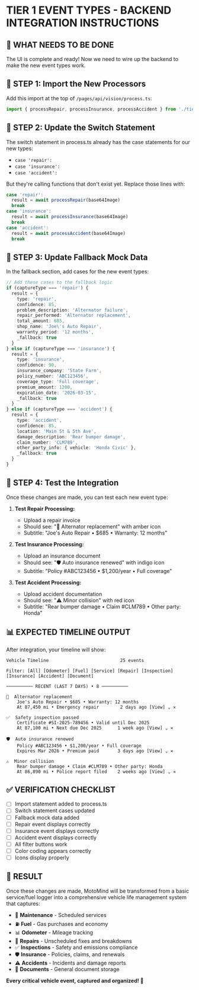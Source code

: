 # TIER 1 EVENT TYPES - BACKEND INTEGRATION INSTRUCTIONS

## 🎯 WHAT NEEDS TO BE DONE

The UI is complete and ready! Now we need to wire up the backend to make the new event types work.

## 📝 STEP 1: Import the New Processors

Add this import at the top of `/pages/api/vision/process.ts`:

```typescript
import { processRepair, processInsurance, processAccident } from './tier1-processors'
```

## 🔧 STEP 2: Update the Switch Statement

The switch statement in process.ts already has the case statements for our new types:
- `case 'repair':`
- `case 'insurance':`  
- `case 'accident':`

But they're calling functions that don't exist yet. Replace those lines with:

```typescript
case 'repair':
  result = await processRepair(base64Image)
  break
case 'insurance':
  result = await processInsurance(base64Image)
  break
case 'accident':
  result = await processAccident(base64Image)
  break
```

## 🎨 STEP 3: Update Fallback Mock Data

In the fallback section, add cases for the new event types:

```typescript
// Add these cases to the fallback logic
if (captureType === 'repair') {
  result = {
    type: 'repair',
    confidence: 85,
    problem_description: 'Alternator failure',
    repair_performed: 'Alternator replacement',
    total_amount: 685,
    shop_name: 'Joe\'s Auto Repair',
    warranty_period: '12 months',
    _fallback: true
  }
} else if (captureType === 'insurance') {
  result = {
    type: 'insurance',
    confidence: 90,
    insurance_company: 'State Farm',
    policy_number: 'ABC123456',
    coverage_type: 'Full coverage',
    premium_amount: 1200,
    expiration_date: '2026-03-15',
    _fallback: true
  }
} else if (captureType === 'accident') {
  result = {
    type: 'accident',
    confidence: 85,
    location: 'Main St & 5th Ave',
    damage_description: 'Rear bumper damage',
    claim_number: 'CLM789',
    other_party_info: { vehicle: 'Honda Civic' },
    _fallback: true
  }
}
```

## 🚀 STEP 4: Test the Integration

Once these changes are made, you can test each new event type:

1. **Test Repair Processing:**
   - Upload a repair invoice
   - Should see: "🔧 Alternator replacement" with amber icon
   - Subtitle: "Joe's Auto Repair • $685 • Warranty: 12 months"

2. **Test Insurance Processing:**
   - Upload an insurance document
   - Should see: "🛡️ Auto insurance renewed" with indigo icon
   - Subtitle: "Policy #ABC123456 • $1,200/year • Full coverage"

3. **Test Accident Processing:**
   - Upload accident documentation
   - Should see: "⚠️ Minor collision" with red icon
   - Subtitle: "Rear bumper damage • Claim #CLM789 • Other party: Honda"

## 📊 EXPECTED TIMELINE OUTPUT

After integration, your timeline will show:

```
Vehicle Timeline                           25 events

Filter: [All] [Odometer] [Fuel] [Service] [Repair] [Inspection] [Insurance] [Accident] [Document]

────────── RECENT (LAST 7 DAYS) • 8 ──────────

🔧  Alternator replacement                    
    Joe's Auto Repair • $685 • Warranty: 12 months
    At 87,450 mi • Emergency repair        2 days ago [View] ⌄ ✕

✅  Safety inspection passed                  
    Certificate #SI-2025-789456 • Valid until Dec 2025
    At 87,100 mi • Next due Dec 2025      1 week ago [View] ⌄ ✕

🛡️  Auto insurance renewed                   
    Policy #ABC123456 • $1,200/year • Full coverage
    Expires Mar 2026 • Premium paid       3 days ago [View] ⌄ ✕

⚠️  Minor collision                          
    Rear bumper damage • Claim #CLM789 • Other party: Honda
    At 86,890 mi • Police report filed    2 weeks ago [View] ⌄ ✕
```

## ✅ VERIFICATION CHECKLIST

- [ ] Import statement added to process.ts
- [ ] Switch statement cases updated
- [ ] Fallback mock data added
- [ ] Repair event displays correctly
- [ ] Insurance event displays correctly  
- [ ] Accident event displays correctly
- [ ] All filter buttons work
- [ ] Color coding appears correctly
- [ ] Icons display properly

## 🎯 RESULT

Once these changes are made, MotoMind will be transformed from a basic service/fuel logger into a comprehensive vehicle life management system that captures:

- 🔧 **Maintenance** - Scheduled services
- ⛽ **Fuel** - Gas purchases and economy
- 📊 **Odometer** - Mileage tracking
- 🔧 **Repairs** - Unscheduled fixes and breakdowns
- ✅ **Inspections** - Safety and emissions compliance
- 🛡️ **Insurance** - Policies, claims, and renewals
- ⚠️ **Accidents** - Incidents and damage reports
- 📄 **Documents** - General document storage

**Every critical vehicle event, captured and organized! 🚀**
